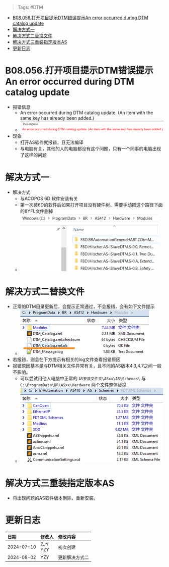 > Tags: #DTM

- [B08.056.打开项目提示DTM错误提示An error occurred during DTM catalog update](#_b08056%E6%89%93%E5%BC%80%E9%A1%B9%E7%9B%AE%E6%8F%90%E7%A4%BAdtm%E9%94%99%E8%AF%AF%E6%8F%90%E7%A4%BAan-error-occurred-during-dtm-catalog-update)
- [解决方式一](#_%E8%A7%A3%E5%86%B3%E6%96%B9%E5%BC%8F%E4%B8%80)
- [解决方式二替换文件](#_%E8%A7%A3%E5%86%B3%E6%96%B9%E5%BC%8F%E4%BA%8C%E6%9B%BF%E6%8D%A2%E6%96%87%E4%BB%B6)
- [解决方式三重装指定版本AS](#_%E8%A7%A3%E5%86%B3%E6%96%B9%E5%BC%8F%E4%B8%89%E9%87%8D%E8%A3%85%E6%8C%87%E5%AE%9A%E7%89%88%E6%9C%ACas)
- [更新日志](#_%E6%9B%B4%E6%96%B0%E6%97%A5%E5%BF%97)

# B08.056.打开项目提示DTM错误提示An error occurred during DTM catalog update

- 报错信息
    - An error occurred during DTM catalog update. (An item with the same key has already been added.)
    - ![](FILES/056打开项目提示DTM错误%20提示An%20error%20occurred%20during%20DTM%20catalog%20update/image-20240710180139549.png)
- 现象
    - 打开AS软件就报错，且无法编译
    - 与电脑有关，其他的人的电脑都没有这个问题，只有一个同事的电脑出现了这样的问题

# 解决方式一

- 解决方式
    - 与ACOPOS 6D 软件安装有关
    - 第一次装6D的软件后如果打开项目没有硬件树，需要手动把这个路径下面的8YFL文件删掉
    - ![](FILES/056打开项目提示DTM错误%20提示An%20error%20occurred%20during%20DTM%20catalog%20update/image-20240710180336671.png)

# 解决方式二替换文件

- 正常的DTM目录更新后，会提示正常通过，不会报错，会有如下文件提示
    - ![](FILES/056打开项目提示DTM错误%20提示An%20error%20occurred%20during%20DTM%20catalog%20update/image-20240802165611691.png)
- 若报错，则会在下方提示有相关的log文件查看报错原因
- 报错原因基本是与DTM相关文件异常有关，且不同的AS版本4.3,4.7之间一般不影响。
    - 可以尝试用他人电脑中正常的 `AS安装文件夹\ASxx\AS\Schemes\` 与 `C:\ProgramData\BR\ASxx\Hardware` 两个文件整体替换
    - ![](FILES/056打开项目提示DTM错误%20提示An%20error%20occurred%20during%20DTM%20catalog%20update/image-20240802165700638.png)

# 解决方式三重装指定版本AS

- 将出现问题的AS软件版本删除，重新安装。

# 更新日志

| 日期         | 修改人        | 修改内容    |
| :--------- | :--------- | :------ |
| 2024-07-10 | ZJY<br>YZY | 初次创建    |
| 2024-08-02 | YZY        | 更新解决方式二 |
